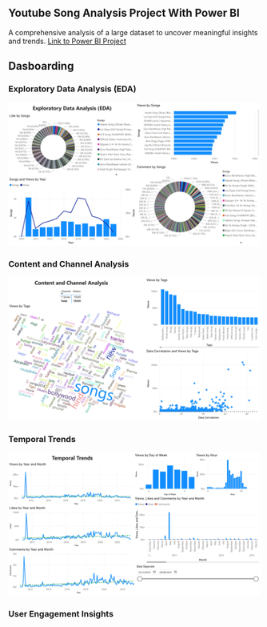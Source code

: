 ## Youtube Song Analysis Project With Power BI

A comprehensive analysis of a large dataset to uncover meaningful insights and trends.
[Link to Power BI Project](https://app.powerbi.com/groups/me/reports/f517f897-905e-4df0-bd84-978c3f2226a8?ctid=90affe0f-c2a3-4108-bb98-6ceb4e94ef15&pbi_source=linkShare)

## Dasboarding

### Exploratory Data Analysis (EDA)
![Alt_text](https://github.com/Rafi2401/youtube-song-analysis-with-powerbi/blob/main/EDA.jpg)

### Content and Channel Analysis
![Alt_text](https://github.com/Rafi2401/youtube-song-analysis-with-powerbi/blob/main/Content%20and%20Channel%20Analysis.jpg)

### Temporal Trends
![Alt_text](https://github.com/Rafi2401/youtube-song-analysis-with-powerbi/blob/main/Temporal%20Trends.jpg)

### User Engagement Insights
